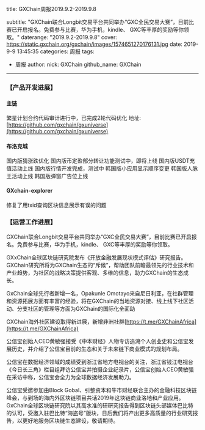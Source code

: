 title: GXChain周报2019.9.2-2019.9.8

subtitle: "GXChain联合Longbit交易平台共同举办“GXC全民交易大赛”，目前比赛已开启报名。免费参与比赛，华为手机，kindle、 GXC等丰厚的奖励等你领取。"
daterange: "2019.9.2-2019.9.8"
cover: https://static.gxchain.org/gxchain/images/1574651270176131.jpg
date: 2019-9-9 13:45:35
categories: 周报
tags:
  - 周报
author:
    nick: GXChain
    github_name: GXChain
---

### 【产品开发进展】
#### 主链
繁星计划合约代码审计进行中，已完成2轮代码优化
地址: [https://github.com/gxchain/gxuniverse](https://github.com/gxchain/gxuniverse)

#### 布洛克城
国内版猜涨跌优化
国内版币定盈部分转让功能测试中，即将上线
国内版USDT充值活动上线
国内版行情开发完成，测试中
韩国版小应用显示顺序变更
韩国版人脉王活动上线
韩国版弹窗广告位上线

#### GXchain-explorer
修复了用txid查询区块信息展示有误的问题

### 【运营工作进展】
GXChain联合Longbit交易平台共同举办“GXC全民交易大赛”，目前比赛已开启报名。免费参与比赛，华为手机，kindle、 GXC等丰厚的奖励等你领取。

GXxChain全球区块链研究院发布《开放金融发展现状模式评估》研究报告。GXChain研究所将为GXChain生态的“斥候”，帮助团队前瞻最领先的行业技术和产业趋势，为社区的战略决策提供客观、多维的信息，助力GXChain的生态成长。

GxChain全球先行者新增一名，Opakunle Omotayo来自尼日利亚，在社群管理和资源拓展方面有丰富的经验，将在GXChain的当地资源对接、线上线下社区活动、分支社区的管理等方面为GXChain的国际化全面助

GXChain海外社区建设取得新进展，新增非洲社群[https://t.me/GXChainAfrica](https://t.me/GXChainAfrica)

公信宝创始人CEO黄敏强接受《中本财经》人物专访追溯个人创业史和公信宝发展历史，并介绍了公信宝目前的生态和关于未来链下商业模式的规划布局。

公信宝在数据经济领域的成绩受到浙江省地方电视台的关注，浙江省钱江电视台《今日长三角》栏目组拜访公信宝并拍摄企业纪录片，公信宝创始人CEO黄敏强在采访中称，公信宝会全力为全球数据经济发展助力。

公信宝受邀参加由Block Gobal、引整资本和牛市财经联合主办的金融科技区块链峰会，与到场的海内外区块链项目共话2019年这块链商业洛地和产业应用。GxChain全球区块链研究院以其高水准的研硏究报告得到区块链头部媒体巴比特的认可，受邀入驻巴比特“海盗号”版块，日后我们将产出更多高质量的行业研究报告，以更好地服务区块链生态建设，敬请期待。


